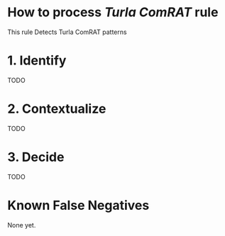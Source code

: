 # How to process *Turla ComRAT* rule
This rule Detects Turla ComRAT patterns

# 1. Identify
TODO

# 2. Contextualize
TODO

# 3. Decide
TODO

# Known False Negatives
None yet.
